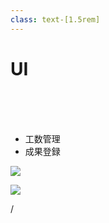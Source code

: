 ```yaml
---
class: text-[1.5rem]
---
```


# UI

<br>
<br>
<br>

- 工数管理
- 成果登録

<img
  src="dashboard.png"
  class="absolute top-5/20 right-[3.5rem] w-6/10"
/>

<img
  src="figma.svg"
  class="absolute bottom-[2.5rem] left-[3.5rem] w-1/10"
/>

<div
  class="absolute bottom-[1rem] right-[1rem] text-[1rem]"
>
  <SlideCurrentNo /> / <SlidesTotal />
</div>

<!--
Figmaでは画面の設計だけでなく、  
プロトタイピングもできるようしています。  
  
これについては実際のデザインファイルを見せます。
-->